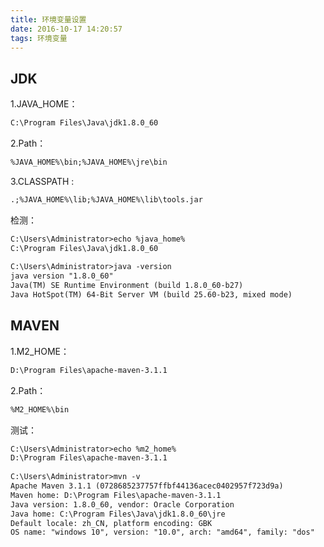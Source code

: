 ```yaml
---
title: 环境变量设置
date: 2016-10-17 14:20:57
tags: 环境变量
---
```

## JDK
1.JAVA_HOME：
```xml
C:\Program Files\Java\jdk1.8.0_60
```
2.Path：
```xml
%JAVA_HOME%\bin;%JAVA_HOME%\jre\bin
```    
3.CLASSPATH :
```xml
.;%JAVA_HOME%\lib;%JAVA_HOME%\lib\tools.jar
```
<!--more-->
检测：
```xml
C:\Users\Administrator>echo %java_home%
C:\Program Files\Java\jdk1.8.0_60
 
C:\Users\Administrator>java -version
java version "1.8.0_60"
Java(TM) SE Runtime Environment (build 1.8.0_60-b27)
Java HotSpot(TM) 64-Bit Server VM (build 25.60-b23, mixed mode)
```
## MAVEN
1.M2_HOME：
```xml
D:\Program Files\apache-maven-3.1.1
```
2.Path：
```xml
%M2_HOME%\bin
```
测试：
```xml
C:\Users\Administrator>echo %m2_home%
D:\Program Files\apache-maven-3.1.1
 
C:\Users\Administrator>mvn -v
Apache Maven 3.1.1 (0728685237757ffbf44136acec0402957f723d9a)
Maven home: D:\Program Files\apache-maven-3.1.1
Java version: 1.8.0_60, vendor: Oracle Corporation
Java home: C:\Program Files\Java\jdk1.8.0_60\jre
Default locale: zh_CN, platform encoding: GBK
OS name: "windows 10", version: "10.0", arch: "amd64", family: "dos"
```